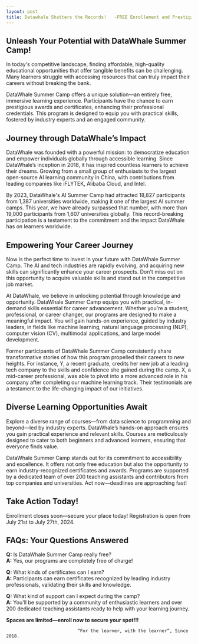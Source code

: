 ```yaml
---
layout: post
title: Datawhale Shatters the Records!   -FREE Enrollement and Prestigious Awards?!
---
```

## Unleash Your Potential with DataWhale Summer Camp!

In today's competitive landscape, finding affordable, high-quality educational opportunities that offer tangible benefits can be challenging. Many learners struggle with accessing resources that can truly impact their careers without breaking the bank.

DataWhale Summer Camp offers a unique solution—an entirely free, immersive learning experience. Participants have the chance to earn prestigious awards and certificates, enhancing their professional credentials. This program is designed to equip you with practical skills, fostered by industry experts and an engaged community.






## Journey through DataWhale’s Impact

DataWhale was founded with a powerful mission: to democratize education and empower individuals globally through accessible learning. Since DataWhale’s inception in 2018, it has inspired countless learners to achieve their dreams. Growing from a small group of enthusiasts to the largest open-source AI learning community in China, with contributions from leading companies like iFLYTEK, Alibaba Cloud, and Intel.

By 2023, DataWhale's AI Summer Camp had attracted 18,827 participants from 1,387 universities worldwide, making it one of the largest AI summer camps. This year, we have already surpassed that number, with more than 19,000 participants from 1,607 universities globally. This record-breaking participation is a testament to the commitment and the impact DataWhale has on learners worldwide.






## Empowering Your Career Journey

Now is the perfect time to invest in your future with DataWhale Summer Camp. The AI and tech industries are rapidly evolving, and acquiring new skills can significantly enhance your career prospects. Don't miss out on this opportunity to acquire valuable skills and stand out in the competitive job market.

At DataWhale, we believe in unlocking potential through knowledge and opportunity. DataWhale Summer Camp equips you with practical, in-demand skills essential for career advancement. Whether you're a student, professional, or career changer, our programs are designed to make a meaningful impact. You will gain hands-on experience, guided by industry leaders, in fields like machine learning, natural language processing (NLP), computer vision (CV), multimodal applications, and large model development.

Former participants of DataWhale Summer Camp consistently share transformative stories of how this program propelled their careers to new heights. For instance, Y, a recent graduate, credits her new job at a leading tech company to the skills and confidence she gained during the camp. X, a mid-career professional, was able to pivot into a more advanced role in his company after completing our machine learning track. Their testimonials are a testament to the life-changing impact of our initiatives.






## Diverse Learning Opportunities Await

Explore a diverse range of courses—from data science to programming and beyond—led by industry experts. DataWhale’s hands-on approach ensures you gain practical experience and relevant skills. Courses are meticulously designed to cater to both beginners and advanced learners, ensuring that everyone finds value.

DataWhale Summer Camp stands out for its commitment to accessibility and excellence. It offers not only free education but also the opportunity to earn industry-recognized certificates and awards. Programs are supported by a dedicated team of over 200 teaching assistants and contributors from top companies and universities. Act now—deadlines are approaching fast!






## Take Action Today!

Enrollment closes soon—secure your place today! Registration is open from July 21st to July 27th, 2024.







## FAQs: Your Questions Answered

**Q:** Is DataWhale Summer Camp really free?  
**A:** Yes, our programs are completely free of charge!

**Q:** What kinds of certificates can I earn?  
**A:** Participants can earn certificates recognized by leading industry professionals, validating their skills and knowledge.

**Q:** What kind of support can I expect during the camp?  
**A:** You'll be supported by a community of enthusiastic learners and over 200 dedicated teaching assistants ready to help with your learning journey.



**Spaces are limited—enroll now to secure your spot!!!**






                               “For the learner, with the learner”, Since 2018.

